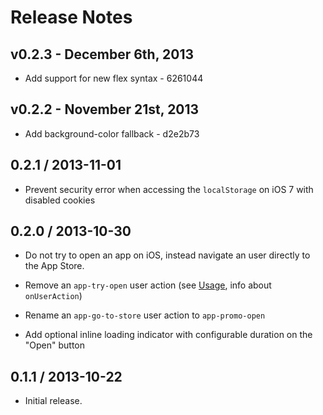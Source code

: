 # Release Notes

## v0.2.3 - December 6th, 2013

- Add support for new flex syntax - 6261044

## v0.2.2 - November 21st, 2013

- Add background-color fallback - d2e2b73

## 0.2.1 / 2013-11-01

  * Prevent security error when accessing the `localStorage` on iOS 7 with disabled cookies

## 0.2.0 / 2013-10-30

  * Do not try to open an app on iOS, instead navigate an user directly to the App Store.

  * Remove an `app-try-open` user action (see [Usage](#usage), info about `onUserAction`)

  * Rename an `app-go-to-store` user action to `app-promo-open`

  * Add optional inline loading indicator with configurable duration on the "Open" button

## 0.1.1 / 2013-10-22

  * Initial release.
